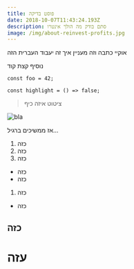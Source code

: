 ```yaml
---
title: פוסט בדיקה
date: 2018-10-07T11:43:24.193Z
description: סתם בודק מה הולך אינטרו
image: /img/about-reinvest-profits.jpg
---
```

אוקיי כתבה וזה מעניין איך זה יעבוד העברית הזה

נוסיף קצת קוד

```
const foo = 42;
```

```
const highlight = () => false;
```

> ציטוט איזה כיף





![bla](/img/android-chrome-512x512.png)

אז ממשיכים ברגיל...

1. כזה
2. כזה
3. כזה

* כזה
* כזה

1. כזה

* כזה

## כזה

# עזה
